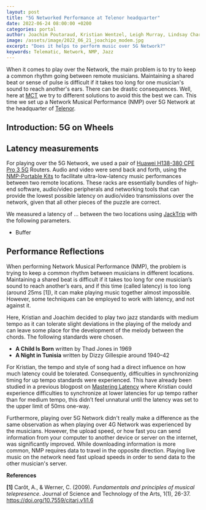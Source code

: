 ```yaml
---
layout: post
title: "5G Networked Performance at Telenor headquarter"
date: 2022-06-24 08:00:00 +0200
categories: portal
author: Joachim Poutaraud, Kristian Wentzel, Leigh Murray, Lindsay Charles
image: /assets/image/2022_06_21_joachipo_modem.jpg
excerpt: "Does it helps to perform music over 5G Network?"
keywords: Telematic, Network, NMP, Jazz
---
```


When it comes to play over the Network, the main problem is to try to keep a common rhythm going between remote musicians. Maintaining a shared beat or sense of pulse is difficult if it takes too long for one musician's sound to reach another's ears. There can be drastic consequences. Well, here at [MCT](https://www.uio.no/english/studies/programmes/mct-master/) we try to different solutions to avoid this the best we can. This time we set up a Network Musical Performance (NMP) over 5G Network at the headquarter of [Telenor](https://www.telenor.no/privat/). 

## **Introduction: 5G on Wheels**

## **Latency measurements**

For playing over the 5G Network, we used a pair of [Huawei H138-380 CPE Pro 3 5G](https://nettbutikk.emcom.no/) Routers. Audio and video were send back and forth, using the [NMP-Portable Kits](https://github.com/MCT-master/NMP-Portable-Kits/wiki) to facilitate ultra-low-latency music performances between two remote locations. These racks are essentially bundles of high-end software, audio/video peripherals and networking tools that can provide the lowest possible latency on audio/video transmissions over the network, given that all other pieces of the puzzle are correct.

We measured a latency of ... between the two locations using [JackTrip](https://www.jacktrip.org/) with the following parameters.

- Buffer

## **Performance Reflections**

When performing Network Musical Performance (NMP), the problem is trying to keep a common rhythm between musicians in different locations. Maintaining a shared beat is difficult if it takes too long for one musician’s sound to reach another’s ears, and if this time (called latency) is too long (around 25ms [1]), it can make playing music together almost impossible. However, some techniques can be employed to work with latency, and not against it.

Here, Kristian and Joachim decided to play two jazz standards with medium tempo as it can tolerate slight deviations in the playing of the melody and can leave some place for the development of the melody between the chords. The following standards were chosen. 

- **A Child Is Born** written by Thad Jones in 1969
- **A Night in Tunisia** written by Dizzy Gillespie around 1940–42

For Kristian, the tempo and style of song had a direct influence on how much latency could be tolerated. Consequently, difficulties in synchronizing timing for up tempo standards were experienced. This have already been studied in a previous blogpost on [Mastering Latency](https://mct-master.github.io/portal/2022/02/21/joachipo-measuring-latency.html) where Kristian could experience difficulties to synchronize at lower latencies for up tempo rather than for medium tempo, this didn’t feel unnatural until the latency was set to the upper limit of 50ms one-way. 

Furthermore, playing over 5G Network didn't really make a difference as the same observation as when playing over 4G Network was experienced by the musicians. However, the upload speed, or how fast you can send information from your computer to another device or server on the internet, was significantly improved. While downloading information is more common, NMP requires data to travel in the opposite direction. Playing live music on the network need fast upload speeds in order to send data to the other musician's server. 


**References**

**[1]** Carôt, A., & Werner, C. (2009). *Fundamentals and principles of musical telepresence*. Journal of Science and Technology of the Arts, 1(1), 26-37. https://doi.org/10.7559/citarj.v1i1.6
